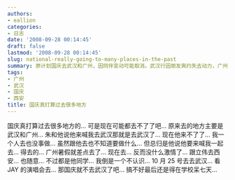 ```yaml
---
authors:
- eallion
categories:
- 日志
date: '2008-09-28 00:14:45'
draft: false
lastmod: '2008-09-28 00:14:45'
slug: national-really-going-to-many-places-in-the-past
summary: 原计划国庆去武汉和广州，因同伴变动可能取消。武汉行因朋友爽约失去动力，广州游热情减退。考虑跟其他人去西安，但都不熟悉。最终可能改在10月25日单独去武汉看演唱会，国庆假期或许留在学校。
tags:
- 广州
- 武汉
- 国庆
- 西安
title: 国庆真打算过去很多地方
---
```


国庆真打算过去很多地方的...
可是现在可能都去不了了吧...
原来去的地方主要是武汉和广州...
朱和他说他来喊我去武汉那就是去武汉了...
现在他来不了了...
我一个人去也没事做... 虽然跟他去也不知道要做什么... 但总归是他说他要来喊我一起去... 得去的...
广州暑假就差点去了... 现在去... 反而没什么激情了...
跟立伟去西安... 也随意... 不过都是他同学... 我倒是一个不认识...
10 月 25 号去去武汉... 看 JAY 的演唱会去... 那国庆就不去武汉了吧...
搞不好最后还是得在学校呆七天...